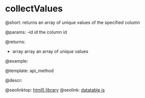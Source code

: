 collectValues
=============



@short: returns an array of unique values of the specified column 
	

@params:
-id   id    the column id

@returns:
- array   array    an array of unique values

@example:


@template:	api_method

	
@descr:




@seolinktop: [html5 library](https://webix.com)
@seolink: [datatable js](https://webix.com/widget/datatable/)